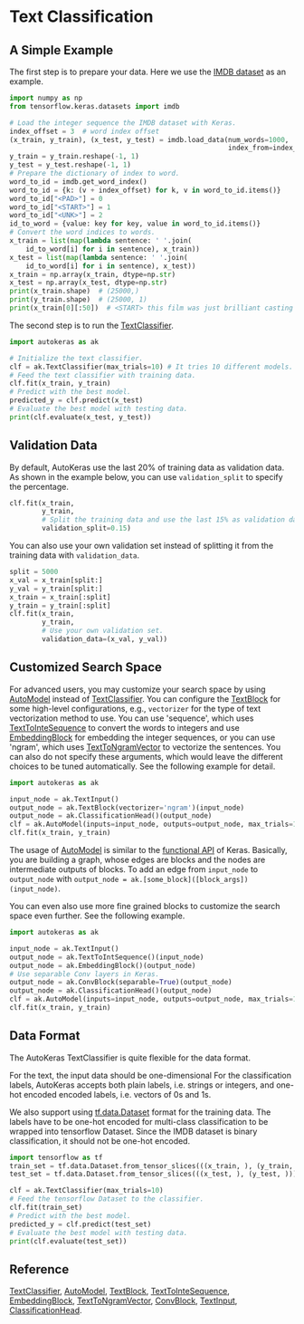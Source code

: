 # Text Classification
## A Simple Example
The first step is to prepare your data. Here we use the [IMDB
dataset](https://keras.io/datasets/#imdb-movie-reviews-sentiment-classification) as
an example.

```python
import numpy as np
from tensorflow.keras.datasets import imdb

# Load the integer sequence the IMDB dataset with Keras.
index_offset = 3  # word index offset
(x_train, y_train), (x_test, y_test) = imdb.load_data(num_words=1000,
                                                      index_from=index_offset)
y_train = y_train.reshape(-1, 1)
y_test = y_test.reshape(-1, 1)
# Prepare the dictionary of index to word.
word_to_id = imdb.get_word_index()
word_to_id = {k: (v + index_offset) for k, v in word_to_id.items()}
word_to_id["<PAD>"] = 0
word_to_id["<START>"] = 1
word_to_id["<UNK>"] = 2
id_to_word = {value: key for key, value in word_to_id.items()}
# Convert the word indices to words.
x_train = list(map(lambda sentence: ' '.join(
    id_to_word[i] for i in sentence), x_train))
x_test = list(map(lambda sentence: ' '.join(
    id_to_word[i] for i in sentence), x_test))
x_train = np.array(x_train, dtype=np.str)
x_test = np.array(x_test, dtype=np.str)
print(x_train.shape)  # (25000,)
print(y_train.shape)  # (25000, 1)
print(x_train[0][:50])  # <START> this film was just brilliant casting <UNK>
```

The second step is to run the [TextClassifier](/text_classifier).

```python
import autokeras as ak

# Initialize the text classifier.
clf = ak.TextClassifier(max_trials=10) # It tries 10 different models.
# Feed the text classifier with training data.
clf.fit(x_train, y_train)
# Predict with the best model.
predicted_y = clf.predict(x_test)
# Evaluate the best model with testing data.
print(clf.evaluate(x_test, y_test))
```


## Validation Data
By default, AutoKeras use the last 20% of training data as validation data.
As shown in the example below, you can use `validation_split` to specify the percentage.

```python
clf.fit(x_train,
        y_train,
        # Split the training data and use the last 15% as validation data.
        validation_split=0.15)
```

You can also use your own validation set
instead of splitting it from the training data with `validation_data`.

```python
split = 5000
x_val = x_train[split:]
y_val = y_train[split:]
x_train = x_train[:split]
y_train = y_train[:split]
clf.fit(x_train,
        y_train,
        # Use your own validation set.
        validation_data=(x_val, y_val))
```

## Customized Search Space
For advanced users, you may customize your search space by using
[AutoModel](/auto_model/#automodel-class) instead of
[TextClassifier](/text_classifier). You can configure the
[TextBlock](/block/#textblock-class) for some high-level configurations, e.g., `vectorizer`
for the type of text vectorization method to use.  You can use 'sequence', which uses
[TextToInteSequence](/preprocessor/#texttointsequence-class) to convert the words to
integers and use [EmbeddingBlock](/block/#embeddingblock-class) for embedding the
integer sequences, or you can use 'ngram', which uses
[TextToNgramVector](/preprocessor/#texttongramvector-class) to vectorize the
sentences.  You can also do not specify these arguments, which would leave the
different choices to be tuned automatically.  See the following example for detail.

```python
import autokeras as ak

input_node = ak.TextInput()
output_node = ak.TextBlock(vectorizer='ngram')(input_node)
output_node = ak.ClassificationHead()(output_node)
clf = ak.AutoModel(inputs=input_node, outputs=output_node, max_trials=10)
clf.fit(x_train, y_train)
```
The usage of [AutoModel](/auto_model/#automodel-class) is similar to the
[functional API](https://www.tensorflow.org/guide/keras/functional) of Keras.
Basically, you are building a graph, whose edges are blocks and the nodes are intermediate outputs of blocks.
To add an edge from `input_node` to `output_node` with
`output_node = ak.[some_block]([block_args])(input_node)`.

You can even also use more fine grained blocks to customize the search space even
further. See the following example.

```python
import autokeras as ak

input_node = ak.TextInput()
output_node = ak.TextToIntSequence()(input_node)
output_node = ak.EmbeddingBlock()(output_node)
# Use separable Conv layers in Keras.
output_node = ak.ConvBlock(separable=True)(output_node)
output_node = ak.ClassificationHead()(output_node)
clf = ak.AutoModel(inputs=input_node, outputs=output_node, max_trials=10)
clf.fit(x_train, y_train)
```

## Data Format
The AutoKeras TextClassifier is quite flexible for the data format.

For the text, the input data should be one-dimensional 
For the classification labels, AutoKeras accepts both plain labels, i.e. strings or
integers, and one-hot encoded encoded labels, i.e. vectors of 0s and 1s.

We also support using [tf.data.Dataset](
https://www.tensorflow.org/api_docs/python/tf/data/Dataset?version=stable) format for
the training data.
The labels have to be one-hot encoded for multi-class
classification to be wrapped into tensorflow Dataset.
Since the IMDB dataset is binary classification, it should not be one-hot encoded.

```python
import tensorflow as tf
train_set = tf.data.Dataset.from_tensor_slices(((x_train, ), (y_train, )))
test_set = tf.data.Dataset.from_tensor_slices(((x_test, ), (y_test, )))

clf = ak.TextClassifier(max_trials=10)
# Feed the tensorflow Dataset to the classifier.
clf.fit(train_set)
# Predict with the best model.
predicted_y = clf.predict(test_set)
# Evaluate the best model with testing data.
print(clf.evaluate(test_set))
```

## Reference
[TextClassifier](/text_classifier),
[AutoModel](/auto_model/#automodel-class),
[TextBlock](/block/#textblock-class),
[TextToInteSequence](/preprocessor/#texttointsequence-class),
[EmbeddingBlock](/block/#embeddingblock-class),
[TextToNgramVector](/preprocessor/#texttongramvector-class),
[ConvBlock](/block/#convblock-class),
[TextInput](/node/#textinput-class),
[ClassificationHead](/head/#classificationhead-class).
